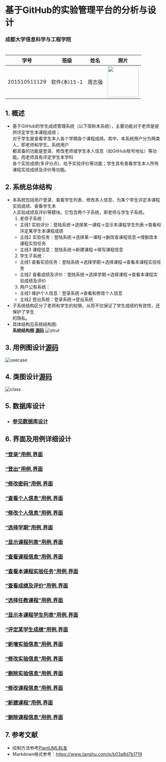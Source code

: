 # 基于GitHub的实验管理平台的分析与设计

### 成都大学信息科学与工程学院

#

|学号|班级|姓名|照片|
|:-------:|:-------------: | :----------:|:---:|
|201510511129|软件(本)15-1|周志强|<img src="./src/images/myself.jpg" width = "100px" />|

## 1. 概述
*   基于GitHub的学生成绩管理系统（以下简称本系统），主要功能对于老师是提供评定学生本课程成绩；  
对于学生是查看学生本人各个学期各个课程成绩。其中，本系统用户分为两类人，即老师和学生。系统用户  
都具备的功能是登录、修改老师或学生本人信息（如GitHub账号地址）等功能。而老师具有评定学生本学科  
各个实验成绩(多评分点)、给予实验评价等功能；学生具有查看学生本人所有课程实验成绩及评价等功能。  
    
## 2. 系统总体结构
*   本系统包括用户登录、查看学生列表、修改本人信息、为某个学生评定本课程实验成绩、查看学生本  
人实验成绩及评价等模块。它包含两个子系统，即老师与学生子系统。  
    1.  老师子系统：  
    *   主线1 实验评分：登陆系统->选择某一课程->显示本课程学生列表->查看和评定某学生本课程成绩 
    *   主线2 实验任务：登陆系统->选择某一课程->删改查课程信息->增删改本课程实验任务  
    *   主线3 课程信息：登陆系统->新建课程->填写课程信息  
    2.  学生子系统：  
    *   主线1 查看实验任务：登陆系统->选择学期->选择课程->查看本课程实验任务  
    *   主线2 查看成绩及评价：登陆系统->选择学期->选择课程->查看本课程实验成绩及评价  
    3.  用户公有系统：   
    *   主线1 维护个人信息：登录系统->查看和修改个人信息
    *   主线2 登出系统：登录系统->登出系统   
*   子系统结构区分了老师和学生的权限，从而不仅保证了学生成绩的有效性，还保护了学生  
的隐私。
*   具体结构见系统结构图:  
**系统结构图 [源码](./src/codes/strut.wsd)**
![strut](./src/images/strut.png)
    
## 3. 用例图设计[源码](./src/codes/usecase.wsd)
![usecase](./src/images/usecase.png)

## 4. 类图设计[源码](./src/codes/class.wsd)
![class](./src/images/class.png)

## 5. 数据库设计
- ### [参见数据库设计](./src/数据库设计/数据库设计.md)
     
## 6. 界面及用例详细设计

### [“登录”用例](./src/用例/登录.md),[界面](https://agreysky.github.io/is_analysis/test6/src/ui/login.html)
### [“登出”用例](./src/用例/登出.md),[界面](https://agreysky.github.io/is_analysis/test6/src/ui/顶部菜单_html.html)
### [“修改密码”用例](./src/用例/修改密码.md),[界面](https://agreysky.github.io/is_analysis/test6/src/ui/顶部菜单_html.html)
### [“查看个人信息”用例](./src/用例/查看个人信息.md),[界面](https://agreysky.github.io/is_analysis/test6/src/ui/顶部菜单_html.html)
### [“修改个人信息”用例](./src/用例/修改个人信息.md),[界面](https://agreysky.github.io/is_analysis/test6/src/ui/顶部菜单_html.html)
### [“选择学期”用例](./src/用例/选择学期.md),[界面](https://agreysky.github.io/is_analysis/test6/src/ui/选择学期_html.html)
### [“显示课程列表”用例](src/用例/查看课程列表.md),[界面](https://agreysky.github.io/is_analysis/test6/src/ui/查看课程列表_html.html)
### [“查看课程信息”用例](./src/用例/查看课程信息.md),[界面](https://agreysky.github.io/is_analysis/test6/src/ui/查看课程信息_html.html)
### [“查看本课程实验任务”用例](src/用例/查看实验列表.md),[界面](https://agreysky.github.io/is_analysis/test6/src/ui/删改查实验任务（1）_html.html)
### [“查看成绩及评价”用例](src/用例/查看成绩列表.md),[界面](https://agreysky.github.io/is_analysis/test6/src/ui/查看和评定成绩列表_html.html)
### [“选择任教课程”用例](./src/用例/选择任教课程.md),[界面](https://agreysky.github.io/is_analysis/test6/src/ui/顶部菜单_html.html)
### [“显示本课程学生列表”用例](./src/用例/显示本课程学生列表.md),[界面](https://agreysky.github.io/is_analysis/test6/src/ui/显示本课程学生列表_html.html)
### [“评定某学生成绩”用例](./src/用例/评定某学生成绩.md),[界面](https://agreysky.github.io/is_analysis/test6/src/ui/查看和评定成绩列表_html.html)
### [“新增实验信息”用例](./src/用例/新增实验信息.md),[界面](https://agreysky.github.io/is_analysis/test6/src/ui/新增实验信息_html.html)
### [“修改实验信息”用例](./src/用例/修改实验信息.md),[界面](https://agreysky.github.io/is_analysis/test6/src/ui/删改查实验任务（1）_html.html)
### [“删除实验信息”用例](./src/用例/删除实验信息.md),[界面](https://agreysky.github.io/is_analysis/test6/src/ui/删改查实验任务（1）_html.html)
### [“修改课程信息”用例](./src/用例/修改课程信息.md),[界面](https://agreysky.github.io/is_analysis/test6/src/ui/修改课程信息_html.html)
### [“新建课程”用例](./src/用例/新建课程.md),[界面](https://agreysky.github.io/is_analysis/test6/src/ui/新建课程_html.html)
### [“删除课程信息”用例](./src/用例/删除课程信息.md),[界面](https://agreysky.github.io/is_analysis/test6/src/ui/顶部菜单_html.html)



## 7. 参考文献
- 绘制方法参考[PlantUML标准](http://plantuml.com)
- Markdown格式参考：https://www.jianshu.com/p/b03a8d7b1719